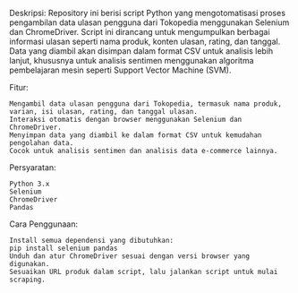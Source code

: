 Deskripsi: Repository ini berisi script Python yang mengotomatisasi proses pengambilan data ulasan pengguna dari Tokopedia menggunakan Selenium dan ChromeDriver. Script ini dirancang untuk mengumpulkan berbagai informasi ulasan seperti nama produk, konten ulasan, rating, dan tanggal. Data yang diambil akan disimpan dalam format CSV untuk analisis lebih lanjut, khususnya untuk analisis sentimen menggunakan algoritma pembelajaran mesin seperti Support Vector Machine (SVM).

Fitur:

    Mengambil data ulasan pengguna dari Tokopedia, termasuk nama produk, varian, isi ulasan, rating, dan tanggal ulasan.
    Interaksi otomatis dengan browser menggunakan Selenium dan ChromeDriver.
    Menyimpan data yang diambil ke dalam format CSV untuk kemudahan pengolahan data.
    Cocok untuk analisis sentimen dan analisis data e-commerce lainnya.

Persyaratan:

    Python 3.x
    Selenium
    ChromeDriver
    Pandas

Cara Penggunaan:

    Install semua dependensi yang dibutuhkan:
    pip install selenium pandas
    Unduh dan atur ChromeDriver sesuai dengan versi browser yang digunakan.
    Sesuaikan URL produk dalam script, lalu jalankan script untuk mulai scraping.
